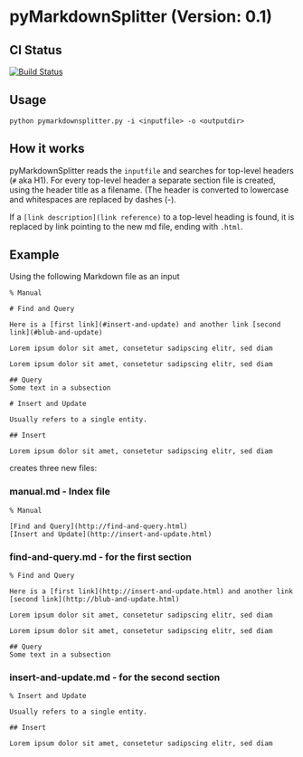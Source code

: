 # pyMarkdownSplitter (Version: 0.1)

## CI Status
[![Build Status](https://travis-ci.org/pyMarkdownSplitter/pyMarkdownSplitter.svg)](https://travis-ci.org/fschlag/pyMarkdownSplitter)

## Usage
```
python pymarkdownsplitter.py -i <inputfile> -o <outputdir>
```

## How it works
pyMarkdownSplitter reads the `inputfile` and searches for top-level headers (`#` aka H1).
For every top-level header a separate section file is created, using the header title as a filename.
(The header is converted to lowercase and whitespaces are replaced by dashes (-).

If a `[link description](link reference)` to a top-level heading is found, it is replaced by link pointing to the new md file, ending with `.html`.

## Example
Using the following Markdown file as an input 
```
% Manual

# Find and Query

Here is a [first link](#insert-and-update) and another link [second link](#blub-and-update)

Lorem ipsum dolor sit amet, consetetur sadipscing elitr, sed diam

Lorem ipsum dolor sit amet, consetetur sadipscing elitr, sed diam

## Query
Some text in a subsection

# Insert and Update

Usually refers to a single entity. 

## Insert

Lorem ipsum dolor sit amet, consetetur sadipscing elitr, sed diam
```
creates three new files:
### manual.md - Index file
```
% Manual

[Find and Query](http://find-and-query.html)
[Insert and Update](http://insert-and-update.html)
```

### find-and-query.md - for the first section
```
% Find and Query

Here is a [first link](http://insert-and-update.html) and another link [second link](http://blub-and-update.html)

Lorem ipsum dolor sit amet, consetetur sadipscing elitr, sed diam

Lorem ipsum dolor sit amet, consetetur sadipscing elitr, sed diam

## Query
Some text in a subsection
```

### insert-and-update.md - for the second section
```
% Insert and Update

Usually refers to a single entity. 

## Insert

Lorem ipsum dolor sit amet, consetetur sadipscing elitr, sed diam
```
